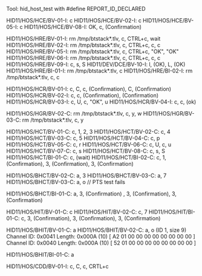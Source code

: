 Tool: hid_host_test with #define REPORT_ID_DECLARED

HID11/HOS/HCE/BV-01-I: c
HID11/HOS/HCE/BV-02-I: c
HID11/HOS/HCE/BV-05-I: c
HID11/HOS/HCE/BV-08-I: OK, c, (Confirmation)

HID11/HOS/HRE/BV-01-I: rm /tmp/btstack*.tlv, c, CTRL+c, wait 
HID11/HOS/HRE/BV-02-I: rm /tmp/btstack*.tlv, c, CTRL+c, c, c
HID11/HOS/HRE/BV-05-I: rm /tmp/btstack*.tlv, c, CTRL+c, "OK", "OK"
HID11/HOS/HRE/BV-06-I: rm /tmp/btstack*.tlv, c, CTRL+c, c, c
HID11/HOS/HRE/BV-09-I: c, s, S
HID11/DEV/DCE/BV-10-I: l, (OK), L, (OK)
HID11/HOS/HRE/BI-01-I: rm /tmp/btstack*.tlv, c
HID11/HOS/HRE/BI-02-I: rm /tmp/btstack*.tlv, c, c

HID11/HOS/HCR/BV-01-I: c, C, c, (Confirmation), C, (Confirmation)
HID11/HOS/HCR/BV-02-I: c, c, (Confirmation), (Confirmation)
HID11/HOS/HCR/BV-03-I: c, U, c, "OK", u
HID11/HOS/HCR/BV-04-I: c, c, (ok)

HID11/HOS/HGR/BV-02-C: rm /tmp/btstack*.tlv, c, y, w
HID11/HOS/HGR/BV-03-C: rm /tmp/btstack*.tlv, c, y

HID11/HOS/HCT/BV-01-C: c, 1, 2, 3
HID11/HOS/HCT/BV-02-C: c, 4
HID11/HOS/HCT/BV-03-C: c, 5
HID11/HOS/HCT/BV-04-C: c, p
HID11/HOS/HCT/BV-05-C: c, r
HID11/HOS/HCT/BV-06-C: c, U, c, u
HID11/HOS/HCT/BV-07-C: c, s
HID11/HOS/HCT/BV-08-C: c, s, S
HID11/HOS/HCT/BI-01-C: c, (wait)
HID11/HOS/HCT/BI-02-C: c, 1, (Confirmation), 3, (Confirmation), 3, (Confirmation)

HID11/HOS/BHCT/BV-02-C: a, 3
HID11/HOS/BHCT/BV-03-C: a, 7
HID11/HOS/BHCT/BV-03-C: a, o // PTS test fails

HID11/HOS/BHCT/BI-01-C: a, 3, (Confirmation) , 3, (Confirmation), 3, (Confirmation)

HID11/HOS/HIT/BV-01-C: c
HID11/HOS/HIT/BV-02-C: c, 7
HID11/HOS/HIT/BI-01-C: c, 3, (Confirmation), 3, (Confirmation), 3, (Confirmation)

HID11/HOS/BHIT/BV-01-C: a
HID11/HOS/BHIT/BV-02-C: a, o (ID 1, size 9)
    Channel ID: 0x0041  Length: 0x000A (10) [ A2 01 00 00 00 00 00 00 00 00 ]
    Channel ID: 0x0040  Length: 0x000A (10) [ 52 01 00 00 00 00 00 00 00 00 ]

HID11/HOS/BHIT/BI-01-C: a

HID11/HOS/CDD/BV-01-I: c, C, c, CRTL+c